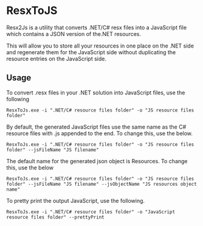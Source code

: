ResxToJS
========

Resx2Js is a utility that converts .NET/C# resx files into a JavaScript file which contains a JSON version of the.NET resources.

This will allow you to store all your resources in one place on the .NET side and regenerate them for the JavaScript side
without duplicating the resource entries on the JavaScript side. 

## Usage

To convert .resx files in your .NET solution into JavaScript files, use the following

```
ResxToJs.exe -i ".NET/C# resource files folder" -o "JS resource files folder"
```

By default, the generated JavaScript files use the same name as the C# resource files with .js appended to 
the end. To change this, use the below. 

```
ResxToJs.exe -i ".NET/C# resource files folder" -o "JS resource files folder" --jsFileName "JS filename"
```

The default name for the generated json object is Resources. To change this, use the below

```
ResxToJs.exe -i ".NET/C# resource files folder" -o "JS resource files folder" --jsFileName "JS filename" --jsObjectName "JS resources object name"
```

To pretty print the output JavaScript, use the following.

```
ResxToJs.exe -i ".NET/C# resource files folder" -o "JavaScript resource files folder" --prettyPrint
```






